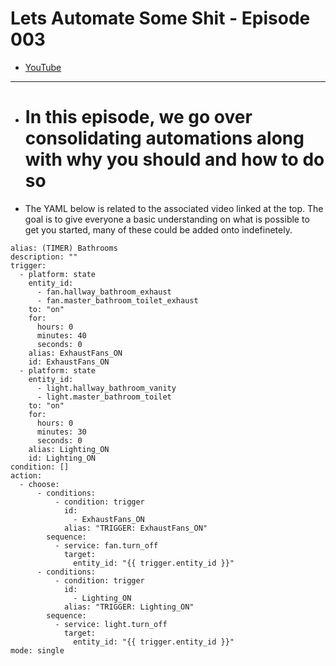 # Lets Automate Some Shit - Episode 003
- [YouTube](https://youtu.be/QeSuh-3aVt0)

___
- # In this episode, we go over consolidating automations along with why you should and how to do so #
- The YAML below is related to the associated video linked at the top. The goal is to give everyone a basic understanding on what is possible to get you started, many of these could be added onto indefinetely.



```
alias: (TIMER) Bathrooms
description: ""
trigger:
  - platform: state
    entity_id:
      - fan.hallway_bathroom_exhaust
      - fan.master_bathroom_toilet_exhaust
    to: "on"
    for:
      hours: 0
      minutes: 40
      seconds: 0
    alias: ExhaustFans_ON
    id: ExhaustFans_ON
  - platform: state
    entity_id:
      - light.hallway_bathroom_vanity
      - light.master_bathroom_toilet
    to: "on"
    for:
      hours: 0
      minutes: 30
      seconds: 0
    alias: Lighting_ON
    id: Lighting_ON
condition: []
action:
  - choose:
      - conditions:
          - condition: trigger
            id:
              - ExhaustFans_ON
            alias: "TRIGGER: ExhaustFans_ON"
        sequence:
          - service: fan.turn_off
            target:
              entity_id: "{{ trigger.entity_id }}"
      - conditions:
          - condition: trigger
            id:
              - Lighting_ON
            alias: "TRIGGER: Lighting_ON"
        sequence:
          - service: light.turn_off
            target:
              entity_id: "{{ trigger.entity_id }}"
mode: single

```
